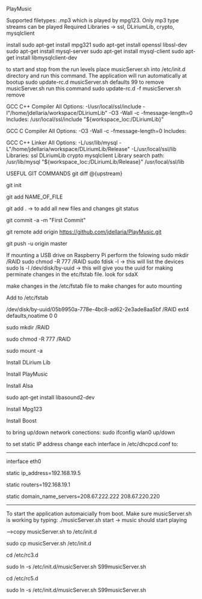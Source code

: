 PlayMusic

Supported filetypes:
.mp3 which is played by mpg123.  Only mp3 type streams can be played
Required Libraries -> ssl, DLiriumLib, crypto, mysqlclient

install
sudo apt-get install mpg321
sudo apt-get install openssl libssl-dev
sudo apt-get install mysql-server
sudo apt-get install mysql-client
sudo apt-get install libmysqlclient-dev


to start and stop from the run levels place musicServer.sh into /etc/init.d directory and run this command. The application will run automatically at bootup
sudo update-rc.d musicServer.sh defaults 99
to remove musicServer.sh run this command
sudo update-rc.d -f musicServer.sh remove


GCC C++ Compiler
All Options:
-I/usr/local/ssl/include -I"/home/jdellaria/workspace/DLiriumLib" -O3 -Wall -c -fmessage-length=0
Includes:
/usr/local/ssl/include
"${workspace_loc:/DLiriumLib}"

GCC C Compiler
All Options:
-O3 -Wall -c -fmessage-length=0
Includes:

GCC C++ Linker
All Options:
-L/usr/lib/mysql -L"/home/jdellaria/workspace/DLiriumLib/Release" -L/usr/local/ssl/lib
Libraries:
ssl
DLiriumLib
crypto
mysqlclient
Library search path:
/usr/lib/mysql
"${workspace_loc:/DLiriumLib/Release}"
/usr/local/ssl/lib


USEFUL GIT COMMANDS git diff @{upstream}

git init

git add NAME_OF_FILE


git add .     -> to add all new files and changes git status

git commit -a -m "First Commit"

git remote add origin https://github.com/jdellaria/PlayMusic.git

git push -u origin master


If mounting a USB drive on Raspberry Pi perform the folowing
sudo mkdir /RAID
sudo chmod -R 777 /RAID
sudo fdisk -l    -> this will list the devices
sudo ls -l /dev/disk/by-uuid  -> this will give you the uuid for making perminate changes in the etc/fstab file. look for sdaX

make changes in the /etc/fstab file to make changes for auto mounting

Add to /etc/fstab

/dev/disk/by-uuid/05b9950a-778e-4bc8-ad62-2e3ade8aa5bf  /RAID ext4  defaults,noatime  0 0

sudo mkdir /RAID 

sudo chmod -R 777 /RAID

sudo mount -a 


Install DLirium Lib

Install PlayMusic

Install Alsa 

  sudo apt-get install libasound2-dev

Install Mpg123

Install Boost


to bring up/down network conections:
sudo ifconfig wlan0 up/down

to set static IP address change each interface in /etc/dhcpcd.conf to:
   ***
interface eth0

static ip_address=192.168.19.5

static routers=192.168.19.1

static domain_name_servers=208.67.222.222 208.67.220.220
   ***

To start the application automaicially from boot.
Make sure musicServer.sh is working by typing: 
 ./musicServer.sh start -> music should start playing
 
 -->copy musicServer.sh to /etc/init.d
 
 sudo cp musicServer.sh /etc/init.d
 
 cd /etc/rc3.d
 
 sudo ln -s /etc/init.d/musicServer.sh S99musicServer.sh 
 
 cd /etc/rc5.d
 
 sudo ln -s /etc/init.d/musicServer.sh S99musicServer.sh 
